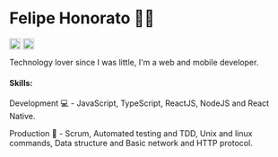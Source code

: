 # Felipe Honorato 👨‍💻

<a href="https://www.linkedin.com/in/felipehonorato/" target="blank"><img align="center" src="https://cdn.jsdelivr.net/npm/simple-icons@3.0.1/icons/linkedin.svg" alt="maykbrito" height="20" width="20" /></a>
<a href="https://www.instagram.com/felipehonorat0/" target="blank"><img align="center" src="https://cdn.jsdelivr.net/npm/simple-icons@3.0.1/icons/instagram.svg" alt="maykbrito" height="20" width="20" /></a>

Technology lover since I was little, I'm a web and mobile developer.

#### Skills: 

Development 💻 - JavaScript, TypeScript, ReactJS, NodeJS and React Native.

Production 🔧 - Scrum, Automated testing and TDD, Unix and linux commands, Data structure and Basic network and HTTP protocol.
